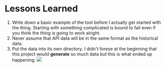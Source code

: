 # Lessons Learned
1. Write down a basic example of the tool before I actually get started with the thing. Starting with something complicated is bound to fail even if you think the thing is going to work alright.
4. Never assume that API data will be in the same format as the historical data. 
4. Put the data into its own directory. I didn't forese at the beginning that this project would **generate** so much 
data but this is what ended up happening:
![](https://dl.dropboxusercontent.com/u/97258109/Screens/S3584.png)

